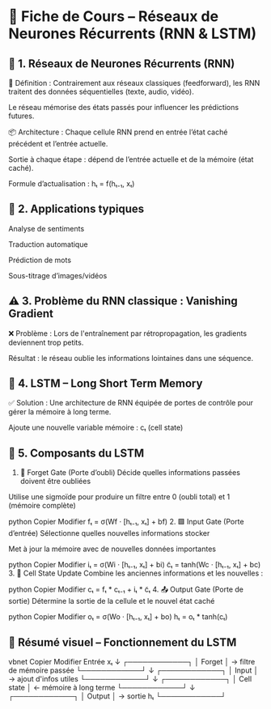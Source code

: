 # 🧠 Fiche de Cours – Réseaux de Neurones Récurrents (RNN & LSTM)
## 🔁 1. Réseaux de Neurones Récurrents (RNN)
📌 Définition :
Contrairement aux réseaux classiques (feedforward), les RNN traitent des données séquentielles (texte, audio, vidéo).

Le réseau mémorise des états passés pour influencer les prédictions futures.

📦 Architecture :
Chaque cellule RNN prend en entrée l’état caché précédent et l’entrée actuelle.

Sortie à chaque étape : dépend de l’entrée actuelle et de la mémoire (état caché).

Formule d’actualisation :
hₜ = f(hₜ₋₁, xₜ)

## 📍 2. Applications typiques
Analyse de sentiments

Traduction automatique

Prédiction de mots

Sous-titrage d’images/vidéos

## ⚠️ 3. Problème du RNN classique : Vanishing Gradient
❌ Problème :
Lors de l'entraînement par rétropropagation, les gradients deviennent trop petits.

Résultat : le réseau oublie les informations lointaines dans une séquence.

## 🔐 4. LSTM – Long Short Term Memory
✅ Solution :
Une architecture de RNN équipée de portes de contrôle pour gérer la mémoire à long terme.

Ajoute une nouvelle variable mémoire : cₜ (cell state)

## 🧱 5. Composants du LSTM
1. 🧽 Forget Gate (Porte d’oubli)
Décide quelles informations passées doivent être oubliées

Utilise une sigmoïde pour produire un filtre entre 0 (oubli total) et 1 (mémoire complète)

python
Copier
Modifier
fₜ = σ(Wf · [hₜ₋₁, xₜ] + bf)
2. 🟩 Input Gate (Porte d’entrée)
Sélectionne quelles nouvelles informations stocker

Met à jour la mémoire avec de nouvelles données importantes

python
Copier
Modifier
iₜ = σ(Wi · [hₜ₋₁, xₜ] + bi)
c̃ₜ = tanh(Wc · [hₜ₋₁, xₜ] + bc)
3. 🔁 Cell State Update
Combine les anciennes informations et les nouvelles :

python
Copier
Modifier
cₜ = fₜ * cₜ₋₁ + iₜ * c̃ₜ
4. 📤 Output Gate (Porte de sortie)
Détermine la sortie de la cellule et le nouvel état caché

python
Copier
Modifier
oₜ = σ(Wo · [hₜ₋₁, xₜ] + bo)
hₜ = oₜ * tanh(cₜ)
## 🧠 Résumé visuel – Fonctionnement du LSTM
vbnet
Copier
Modifier
       Entrée xₜ
           ↓
     ┌────────────┐
     │  Forget     │ → filtre de mémoire passée
     └────────────┘
           ↓
     ┌────────────┐
     │  Input      │ → ajout d'infos utiles
     └────────────┘
           ↓
     ┌────────────┐
     │ Cell state  │ ← mémoire à long terme
     └────────────┘
           ↓
     ┌────────────┐
     │  Output     │ → sortie hₜ
     └────────────┘
